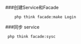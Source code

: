 ###创建Service和Facade
```shell
    php think facade:make Login
```
###同步 service
```shell
 php think facade:sysc
```
